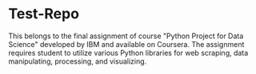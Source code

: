 # Test-Repo
This belongs to the final assignment of course "Python Project for Data Science" developed by IBM and available on Coursera.
The assignment requires student to utilize various Python libraries for web scraping, data manipulating, processing, and visualizing.

